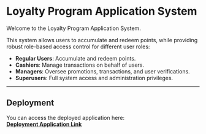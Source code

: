 # Loyalty Program Application System

Welcome to the Loyalty Program Application System.

This system allows users to accumulate and redeem points, while providing robust role-based access control for different user roles:

- **Regular Users**: Accumulate and redeem points.
- **Cashiers**: Manage transactions on behalf of users.
- **Managers**: Oversee promotions, transactions, and user verifications.
- **Superusers**: Full system access and administration privileges.

---

## Deployment

You can access the deployed application here:  
**[Deployment Application Link](https://deployed-website.com)**
